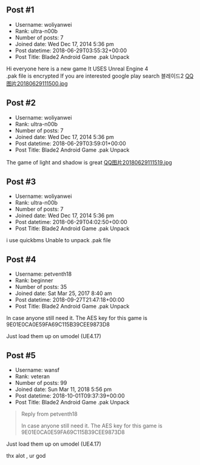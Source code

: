 ## Post #1
- Username: woliyanwei
- Rank: ultra-n00b
- Number of posts: 7
- Joined date: Wed Dec 17, 2014 5:36 pm
- Post datetime: 2018-06-29T03:55:32+00:00
- Post Title: Blade2  Android Game  .pak  Unpack

Hi everyone here is a new game
It USES   Unreal Engine 4  
.pak   file is encrypted
If you are interested
google play  search  블레이드2
[QQ图片20180629111500.jpg](https://xentaxbackup.github.io/file/14524_QQ图片20180629111500.jpg)
## Post #2
- Username: woliyanwei
- Rank: ultra-n00b
- Number of posts: 7
- Joined date: Wed Dec 17, 2014 5:36 pm
- Post datetime: 2018-06-29T03:59:01+00:00
- Post Title: Blade2  Android Game  .pak  Unpack

The game of light and shadow is great
[QQ图片20180629111519.jpg](https://xentaxbackup.github.io/file/14525_QQ图片20180629111519.jpg)
## Post #3
- Username: woliyanwei
- Rank: ultra-n00b
- Number of posts: 7
- Joined date: Wed Dec 17, 2014 5:36 pm
- Post datetime: 2018-06-29T04:02:50+00:00
- Post Title: Blade2  Android Game  .pak  Unpack

i use quickbms Unable to unpack  .pak   file
## Post #4
- Username: petventh18
- Rank: beginner
- Number of posts: 35
- Joined date: Sat Mar 25, 2017 8:40 am
- Post datetime: 2018-09-27T21:47:18+00:00
- Post Title: Blade2  Android Game  .pak  Unpack

In case anyone still need it.
The AES key for this game is 
9E01E0CA0E59FA69C115B39CEE9873D8


Just load them up on umodel (UE4.17)
## Post #5
- Username: wansf
- Rank: veteran
- Number of posts: 99
- Joined date: Sun Mar 11, 2018 5:56 pm
- Post datetime: 2018-10-01T09:37:39+00:00
- Post Title: Blade2  Android Game  .pak  Unpack

> Reply from petventh18
>
> In case anyone still need it.
The AES key for this game is 
9E01E0CA0E59FA69C115B39CEE9873D8


Just load them up on umodel (UE4.17)

thx alot , ur god
